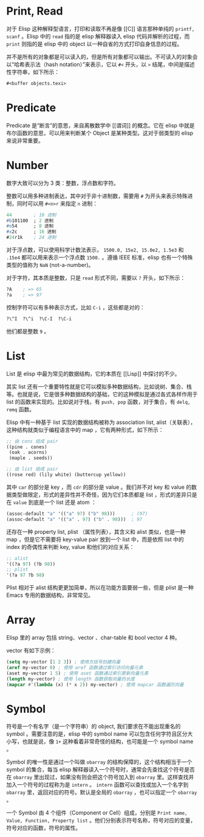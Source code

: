 # Print, Read

对于 Elisp 这种解释型语言，打印和读取不再是像 [[C]] 语言那种单纯的 `printf, scanf` 。Elisp 中的 `read` 指的是 elisp 解释器读入 elisp 代码并解析的过程，而 `print` 则指的是 elisp 中的 object 以一种自省的方式打印自身信息的过程。

并不是所有的对象都是可以读入的，但是所有对象都可以输出。不可读入的对象会以“哈希表示法（hash notation）”来表示，它以 `#<` 开头，以 `>` 结尾，中间是描述性字符串，如下所示：

``` commonlisp
#<buffer objects.texi>
```

# Predicate

Predicate 是“断言”的意思，来自离散数学中 [[谓词]] 的概念。它在 elisp 中就是布尔函数的意思，可以用来判断某个 Object 是某种类型。这对于弱类型的 elisp 来说非常重要。

# Number

数字大致可以分为 3 类：整数，浮点数和字符。

整数可以用多种进制表达，其中对于非十进制数，需要用 `#` 为开头来表示特殊进制，同时可以用 `#<n>r` 来指定 `n` 进制：

``` commonlisp
44        ; 10 进制
#b101100  ; 2 进制
#o54      ; 8 进制
#x2c      ; 16 进制
#24r1k    ; 24 进制
```

对于浮点数，可以使用科学计数法表示， `1500.0, 15e2, 15.0e2, 1.5e3` 和 `.15e4` 都可以用来表示一个浮点数 `1500.` 。遵循 IEEE 标准，elisp 也有一个特殊类型的值称为 `NaN` (not-a-number)。

对于字符，其本质是整数，只是 `read` 形式不同，需要以 `?` 开头，如下所示：

``` commonlisp
?A    ; => 65
?a    ; => 97
```

控制字符可以有多种表示方式，比如 `C-i` ，这些都是对的：

``` commonlisp
?\^I  ?\^i  ?\C-I  ?\C-i 
```

他们都是整数 `9` 。

# List

List 是 elisp 中最为常见的数据结构，它的本质在 [[Lisp]] 中探讨的不少。

其实 list 还有一个重要特性就是它可以模拟多种数据结构，比如说树、集合、栈等。也就是说，它是很多种数据结构的基础，它的这种模拟是通过各式各样作用于 list 的函数来实现的。比如说对于栈，有 `push, pop` 函数，对于集合，有 `delq, remq` 函数。

Elisp 中有一种基于 list 实现的数据结构被称为 association list, alist（关联表），这种结构就类似于编程语言中的 map ，它有两种形式，如下所示：

``` commonlisp
;; 由 cons 组成 pair
((pine . cones)
 (oak . acorns)
 (maple . seeds))

;; 由 list 组成 pair
((rose red) (lily white) (buttercup yellow))
```

其中 `car` 的部分是 key ，而 `cdr` 的部分是 value 。我们并不对 key 和 value 的数据类型做限定，形式的差异性并不奇怪，因为它们本质都是 list ，形式的差异只是在 `value` 到底是一个 list 还是 atom ：

``` commonlisp
(assoc-default "a" '(("a" 97) ("b" 98)))      ; (97)
(assoc-default "a" '(("a" . 97) ("b" . 98)))  ; 97
```

还存在一种 property list, plist （属性列表），其含义和 alist 类似，也是一种 map ，但是它不需要将 key-value pair 放到一个 list 中，而是依照 list 中的 index 的奇偶性来判断 key, value 和他们的对应关系：

``` commonlisp
;; alist
'((?a 97) (?b 98))
;; plist
'(?a 97 ?b 98)
```

Plist 相对于 alist 结构更更加简单，所以在功能方面要弱一些，但是 plist 是一种 Emacs 专用的数据结构，非常常见。

# Array

Elisp 里的 array 包括 string、vector 、char-table 和 bool vector 4 种。

vector 有如下示例：

``` commonlisp
(setq my-vector [1 2 3]) ; 使用方括号创建向量
(aref my-vector 0) ; 使用 aref 函数通过索引访问向量元素
(aset my-vector 1 5) ; 使用 aset 函数通过索引更新向量元素
(length my-vector) ; 使用 length 函数获取向量的长度
(mapcar #'(lambda (x) (* x 2)) my-vector) ; 使用 mapcar 函数遍历向量
```

# Symbol

符号是一个有名字（是一个字符串）的 object, 我们要求在不能出现重名的 symbol 。需要注意的是，elisp 中的 symbol name 可以包含任何字符且区分大小写，也就是说，像 `1+` 这种看着非常奇怪的结构，也可能是一个 symbol name 。

Symbol 的唯一性是通过一个叫做 `obarray` 的结构保障的，这个结构相当于一个 symbol 的集合，每当 elisp 解释器读入一个符号时，通常会先查找这个符号是否在 `obarray` 里出现过，如果没有则会把这个符号加入到 `obarray` 里。这样查找并加入一个符号的过程称为是 `intern` 。 `intern` 函数可以查找或加入一个名字到 `obarray` 里，返回对应的符号。默认是全局的 `obarray` ，也可以指定一个 `obarray` 。

一个 Symbol 由 4 个组件（Component or Cell）组成，分别是 `Print name, Value, Function, Property list` 。他们分别表示符号名称，符号对应的变量，符号对应的函数，符号的属性。
